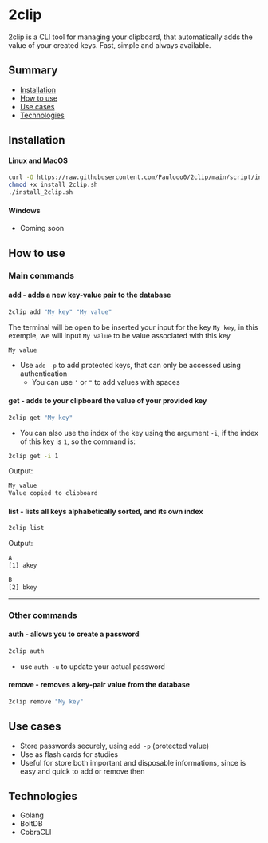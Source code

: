 # 2clip

2clip is a CLI tool for managing your clipboard, that automatically adds the value of your created keys. Fast, simple and always available.

## Summary
* [Installation](#installation)
* [How to use](#how-to-use)
* [Use cases](#use-cases)
* [Technologies](#technologies)

<h2 id="installation">Installation</h2>

#### Linux and MacOS
   ```sh
   curl -O https://raw.githubusercontent.com/Paulooo0/2clip/main/script/install_2clip.sh
   chmod +x install_2clip.sh
   ./install_2clip.sh
   ```

#### Windows
* Coming soon

<h2 id="how-to-use">How to use</h2>

### Main commands
#### add - adds a new key-value pair to the database
```bash
2clip add "My key" "My value"
```
The terminal will be open to be inserted your input for the key `My key`, in this exemple, we will input `My value` to be value associated with this key
```bash
My value
```
* Use `add -p` to add protected keys, that can only be accessed using authentication
  * You can use `'` or `"` to add values with spaces
#### get - adds to your clipboard the value of your provided key
```bash
2clip get "My key"
```
* You can also use the index of the key using the argument `-i`, if the index of this key is `1`, so the command is:
```bash
2clip get -i 1
```
Output:
```bash
My value
Value copied to clipboard
```

#### list - lists all keys alphabetically sorted, and its own index
```bash
2clip list
```
Output:
```bash
A
[1] akey

B
[2] bkey
```
---
### Other commands
#### auth - allows you to create a password
```bash
2clip auth
```
* use `auth -u` to update your actual password
#### remove - removes a key-pair value from the database
```bash
2clip remove "My key"
```

<h2 id="use-cases">Use cases</h2>

* Store passwords securely, using `add -p` (protected value)
* Use as flash cards for studies
* Useful for store both important and disposable informations, since is easy and quick to add or remove then

<h2 id="technologies">Technologies</h2>

* Golang
* BoltDB
* CobraCLI
